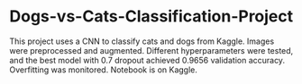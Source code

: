 # Dogs-vs-Cats-Classification-Project
This project uses a CNN to classify cats and dogs from Kaggle. Images were preprocessed and augmented. Different hyperparameters were tested, and the best model with 0.7 dropout achieved 0.9656 validation accuracy. Overfitting was monitored. Notebook is on Kaggle.
